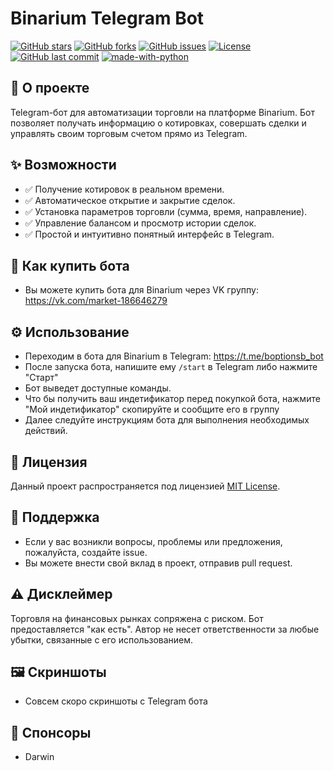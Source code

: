 # Binarium Telegram Bot

[![GitHub stars](https://img.shields.io/github/stars/DarwinYouTube/BinariumBot?style=social)](https://github.com/DarwinYouTube/BinariumBot/stargazers)
[![GitHub forks](https://img.shields.io/github/forks/DarwinYouTube/BinariumBot?style=social)](https://github.com/DarwinYouTube/BinariumBot/network)
[![GitHub issues](https://img.shields.io/github/issues/DarwinYouTube/BinariumBot)](https://github.com/DarwinYouTube/BinariumBot/issues)
[![License](https://img.shields.io/github/license/DarwinYouTube/BinariumBot)](https://github.com/DarwinYouTube/BinariumBot/blob/main/LICENSE.md)
[![GitHub last commit](https://img.shields.io/github/last-commit/DarwinYouTube/BinariumBot)](https://github.com/DarwinYouTube/BinariumBot/commits/main)
[![made-with-python](https://img.shields.io/badge/Made%20with-Python-1f425f.svg)](https://www.python.org/)

## 🤖 О проекте
Telegram-бот для автоматизации торговли на платформе Binarium. Бот позволяет получать информацию о котировках, совершать сделки и управлять своим торговым счетом прямо из Telegram.

## ✨ Возможности
*   ✅  Получение котировок в реальном времени.
*   ✅  Автоматическое открытие и закрытие сделок.
*   ✅  Установка параметров торговли (сумма, время, направление).
*   ✅  Управление балансом и просмотр истории сделок.
*   ✅  Простой и интуитивно понятный интерфейс в Telegram.

## 🚀 Как купить бота
- Вы можете купить бота для Binarium через VK группу: https://vk.com/market-186646279

## ⚙️ Использование
*   Переходим в бота для Binarium в Telegram: https://t.me/boptionsb_bot
*   После запуска бота, напишите ему `/start` в Telegram либо нажмите "Старт"
*   Бот выведет доступные команды.
*   Что бы получить ваш индетификатор перед покупкой бота, нажмите "Мой индетификатор" скопируйте и сообщите его в группу
*   Далее следуйте инструкциям бота для выполнения необходимых действий.

## 📜 Лицензия
Данный проект распространяется под лицензией [MIT License](LICENSE.md).

## 🤝 Поддержка
*   Если у вас возникли вопросы, проблемы или предложения, пожалуйста, создайте issue.
*   Вы можете внести свой вклад в проект, отправив pull request.

## ⚠️ Дисклеймер
Торговля на финансовых рынках сопряжена с риском. Бот предоставляется "как есть". Автор не несет ответственности за любые убытки, связанные с его использованием.

## 🖼️ Скриншоты
*   Совсем скоро скриншоты с Telegram бота

## 💖 Спонсоры 
*   Darwin

